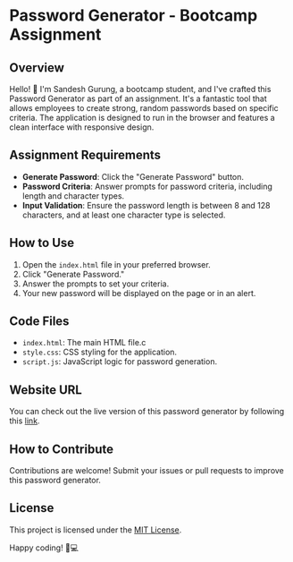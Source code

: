 # Password Generator - Bootcamp Assignment

## Overview

Hello! 👋 I'm Sandesh Gurung, a bootcamp student, and I've crafted this Password Generator as part of an assignment. It's a fantastic tool that allows employees to create strong, random passwords based on specific criteria. The application is designed to run in the browser and features a clean interface with responsive design.

## Assignment Requirements

- **Generate Password**: Click the "Generate Password" button.
- **Password Criteria**: Answer prompts for password criteria, including length and character types.
- **Input Validation**: Ensure the password length is between 8 and 128 characters, and at least one character type is selected.

## How to Use

1. Open the `index.html` file in your preferred browser.
2. Click "Generate Password."
3. Answer the prompts to set your criteria.
4. Your new password will be displayed on the page or in an alert.

## Code Files

- `index.html`: The main HTML file.c
- `style.css`: CSS styling for the application.
- `script.js`: JavaScript logic for password generation.

## Website URL

You can check out the live version of this password generator by following this [link](https://sandesh2034.github.io/Password-Generator/).

## How to Contribute

Contributions are welcome! Submit your issues or pull requests to improve this password generator.

## License

This project is licensed under the [MIT License](LICENSE).

Happy coding! 🔐💻

